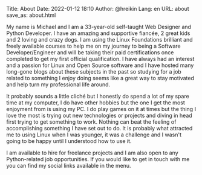 Title: About
Date: 2022-01-12 18:10
Author: @hreikin
Lang: en
URL: about
save_as: about.html

My name is Michael and I am a 33-year-old self-taught Web Designer and Python Developer. I have an amazing and supportive fiancée, 2 great kids and 2 loving and crazy dogs. I am using the Linux Foundations brilliant and freely available courses to help me on my journey to being a Software Developer/Engineer and will be taking their paid certifications once completed to get my first official qualification. I have always had an interest and a passion for Linux and Open Source software and I have hosted many long-gone blogs about these subjects in the past so studying for a job related to something I enjoy doing seems like a great way to stay motivated and help turn my professional life around.

It probably sounds a little cliché but I honestly do spend a lot of my spare time at my computer, I do have other hobbies but the one I get the most enjoyment from is using my PC. I do play games on it at times but the thing I love the most is trying out new technologies or projects and diving in head first trying to get something to work. Nothing can beat the feeling of accomplishing something I have set out to do. It is probably what attracted me to using Linux when I was younger, it was a challenge and I wasn't going to be happy until I understood how to use it.

I am available to hire for freelance projects and I am also open to any Python-related job opportunities. If you would like to get in touch with me you can find my social links available in the menu.